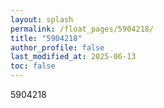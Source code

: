 ```yaml
---
layout: splash
permalink: /float_pages/5904218/
title: "5904218"
author_profile: false
last_modified_at: 2025-06-13
toc: false
---
```

 
5904218
